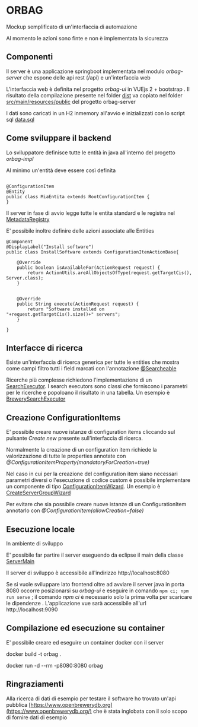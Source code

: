 ORBAG
=====


Mockup semplificato di un'interfaccia di automazione

Al momento le azioni sono finte e non è implementata la sicurezza



## Componenti

Il server è una applicazione springboot implementata nel modulo *orbag-server* che espone delle api rest (/api) e un'interfaccia web 

L'interfaccia web è definita nel progetto *orbag-ui* in VUEjs 2 + bootstrap . Il risultato della compilazione presente nel folder [dist](orbag-ui/dist) va copiato nel folder [src/main/resources/public](orbag-server/src/main/resources/public) del progetto orbag-server 

I dati sono caricati in un H2 inmemory all'avvio e inizializzati con lo script sql [data.sql](orbag-impl/src/main/resources/data.sql)



## Come sviluppare il backend

Lo sviluppatore definisce tutte le entità in java all'interno del progetto *orbag-impl*

Al minimo un'entità deve essere così definita


```

@ConfigurationItem
@Entity
public class MiaEntita extends RootConfigurationItem {
}

```


Il server in fase di avvio legge tutte le entita standard e le registra nel [MetadataRegistry](orbag-core/src/main/java/orbag/metadata/MetadataRegistry.java)



E' possibile inoltre definire delle azioni associate alle Entities

```
@Component
@DisplayLabel("Install software")
public class InstallSoftware extends ConfigurationItemActionBase{

	@Override
	public boolean isAvailableFor(ActionRequest request) {
		return ActionUtils.areAllObjectsOfType(request.getTargetCis(), Server.class);
	}


	@Override
	public String execute(ActionRequest request) {
		return "Software installed on "+request.getTargetCis().size()+" servers";
	}

}

```

## Interfacce di ricerca


Esiste un'interfaccia di ricerca generica per tutte le entities che mostra come campi filtro tutti i field marcati con l'annotazione  [@Searcheable](orbag-core/src/main/java/orbag/search/Searcheable.java)

Ricerche più complesse richiedono l'implementazione di un [SearchExecutor](orbag-core/src/main/java/orbag/search/SearchExecutor.java). I search executors sono classi che forniscono i parametri per le ricerche e popoloano il risultato in una tabella. Un esempio è [BrewerySearchExecutor](orbag-impl/src/main/java/orbag/impl/brewery/BrewerySearchExecutor.java)


## Creazione ConfigurationItems

E' possibile creare nuove istanze di configuration items cliccando sul pulsante *Create new* presente sull'interfaccia di ricerca.

Normalmente la creazione di un configuration item richiede la valorizzazione di tutte le properties annotate con *@ConfigurationItemProperty(mandatoryForCreation=true)*

Nel caso in cui per la creazione del configuration item siano necessari parametri diversi o l'esecuzione di codice custom è possibile implementare un componente di tipo [ConfigurationItemWizard](orbag-core/src/main/java/orbag/create/ConfigurationItemWizard.java). Un esempio è [CreateServerGroupWizard](orbag-impl/src/main/java/orbag/impl/wizards/CreateServerGroupWizard.java)

Per evitare che sia possibile creare nuove istanze di un ConfigurationItem annotarlo con *@ConfigurationItem(allowCreation=false)*

## Esecuzione locale

In ambiente di sviluppo

E' possibile far partire il server eseguendo da eclipse il main della classe [ServerMain](orbag-server/src/main/java/orbag/server/ServerMain.java)

Il server di sviluppo è accessibile all'indirizzo http://localhost:8080

Se si vuole sviluppare lato frontend oltre ad avviare il server java in porta 8080 occorre posizionarsi su *orbag-ui* e eseguire in comando ` npm ci; npm run serve ` ; il comando *npm ci* è necessario solo la prima volta per scaricare le dipendenze . L'applicazione vue sarà accessibile all'url http://localhost:9090



## Compilazione ed esecuzione su container

E' possibile creare ed eseguire un container docker con il server 


docker build -t orbag .

docker run -d --rm -p8080:8080 orbag 



## Ringraziamenti

Alla ricerca di dati di esempio per testare il software ho trovato un'api pubblica [https://www.openbrewerydb.org](https://www.openbrewerydb.org/) che è stata inglobata con il solo scopo di fornire dati di esempio